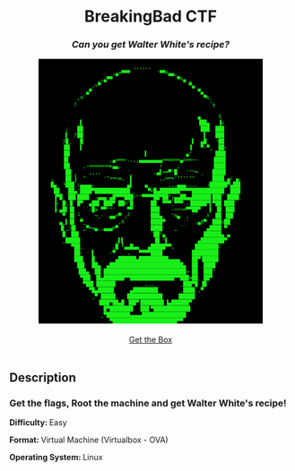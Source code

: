 <div align="center">
<h1>BreakingBad CTF</h1>
<h3><i>Can you get Walter White's recipe?</i></h3>
<img src="1.png" width="400px">
  <br>
</br>
<a href="https://drive.google.com/file/d/1sV8dcL1Gth5fb0WNYUbqSIFtssVeLPVT/view?usp=sharing">Get the Box</a>
</div>

</br>
<h2>Description</h2>
<h3><b>Get the flags, Root the machine and get Walter White's recipe!</b></h3>
<p><b>Difficulty: </b> Easy</p>
<p><b>Format: </b>Virtual Machine (Virtualbox - OVA)</p>
<p><b>Operating System: </b>Linux</p>





